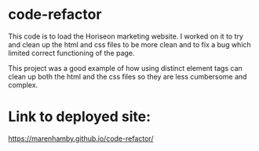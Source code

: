 # code-refactor

This code is to load the Horiseon marketing website. I worked on it to try and clean up the html and css files to be more clean and to fix a bug which limited correct functioning of the page. 

This project was a good example of how using distinct element tags can clean up both the html and the css files so they are less cumbersome and complex. 

# Link to deployed site:
https://marenhamby.github.io/code-refactor/


